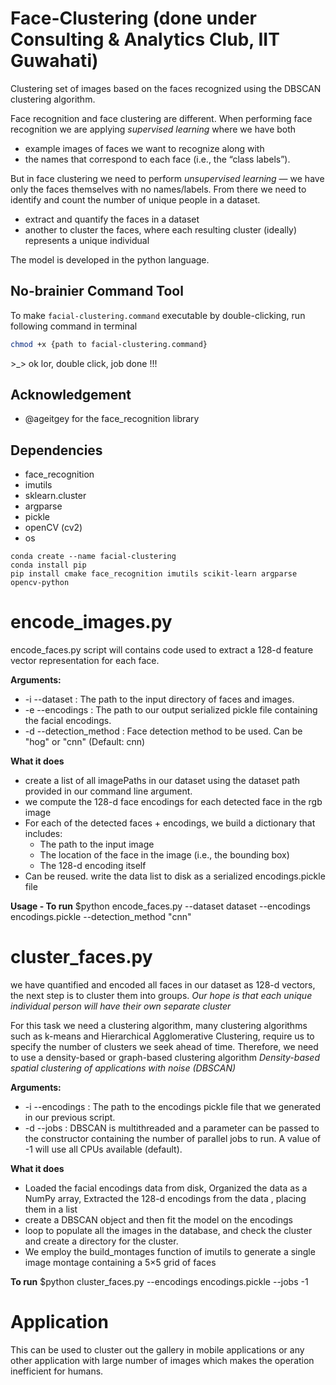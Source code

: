 # Face-Clustering (done under Consulting & Analytics Club, IIT Guwahati)

Clustering set of images based on the faces recognized using the DBSCAN clustering algorithm.

Face recognition and face clustering are different. When performing face recognition we are applying *supervised learning* where we have both

- example images of faces we want to recognize along with
- the names that correspond to each face (i.e., the “class labels”).

But in face clustering we need to perform *unsupervised learning* — we have only the faces themselves with no names/labels.
From there we need to identify and count the number of unique people in a dataset.

- extract and quantify the faces in a dataset
- another to cluster the faces, where each resulting cluster (ideally) represents a unique individual

The model is developed in the python language.

## No-brainier Command Tool

To make `facial-clustering.command` executable by double-clicking, run following command in terminal

```bash
chmod +x {path to facial-clustering.command}
```

\>_> ok lor, double click, job done !!!

## Acknowledgement

- @ageitgey for the face_recognition library
  
## Dependencies

- face_recognition
- imutils
- sklearn.cluster
- argparse
- pickle
- openCV (cv2)
- os

```
conda create --name facial-clustering
conda install pip
pip install cmake face_recognition imutils scikit-learn argparse opencv-python 
```

# encode_images.py

encode_faces.py script will contains code used to extract a 128-d feature vector representation for each face.

**Arguments:**

- -i --dataset : The path to the input directory of faces and images.
- -e --encodings : The path to our output serialized pickle file containing the facial encodings.
- -d --detection_method : Face detection method to be used. Can be "hog" or "cnn" (Default: cnn)

**What it does**

- create a list of all imagePaths in our dataset using the dataset path provided in our command line argument.
- we compute the 128-d face encodings for each detected face in the rgb image
- For each of the detected faces + encodings, we build a dictionary that includes:
  - The path to the input image
  - The location of the face in the image (i.e., the bounding box)
  - The 128-d encoding itself
- Can be reused. write the data list to disk as a serialized encodings.pickle file

**Usage - To run**
$python encode_faces.py --dataset dataset --encodings encodings.pickle --detection_method "cnn"

# cluster_faces.py

we have quantified and encoded all faces in our dataset as 128-d vectors, the next step is to cluster them into groups.
*Our hope is that each unique individual person will have their own separate cluster*

For this task we need a clustering algorithm, many clustering algorithms such as k-means and Hierarchical
Agglomerative Clustering, require us to specify the number of clusters we seek ahead of time.
Therefore, we need to use a density-based or graph-based clustering algorithm
*Density-based spatial clustering of applications with noise (DBSCAN)*

**Arguments:**

- -i --encodings : The path to the encodings pickle file that we generated in our previous script.
- -d --jobs : DBSCAN is multithreaded and a parameter can be passed to the constructor containing the number of parallel jobs to run.
              A value of -1 will use all CPUs available (default).

**What it does**

- Loaded the facial encodings data from disk, Organized the data as a NumPy array, Extracted the 128-d encodings from the data , placing them in a list
- create a DBSCAN object and then fit the model on the encodings
- loop to populate all the images in the database, and check the cluster and create a directory for the cluster.
- We employ the build_montages function of imutils to generate a single image montage containing a 5×5 grid of faces

**To run**
$python cluster_faces.py --encodings encodings.pickle --jobs -1

# Application

This can be used to cluster out the gallery in mobile applications or any other application with large number of images which makes the operation inefficient for humans.
